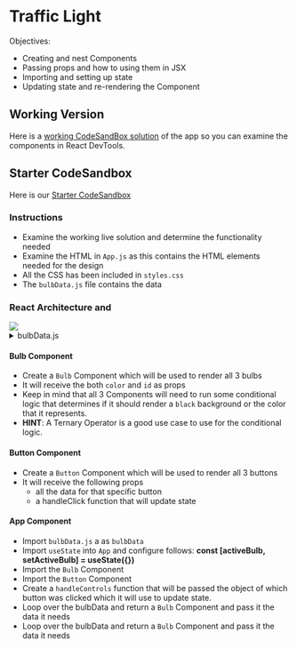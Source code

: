 # Traffic Light

Objectives:

- Creating and nest Components
- Passing props and how to using them in JSX
- Importing and setting up state
- Updating state and re-rendering the Component

## Working Version

Here is a <a target="_" href="https://n9wzs.csb.app/">working CodeSandBox solution</a> of the app so you can examine the components in React DevTools.

## Starter CodeSandbox

Here is our <a target="_" href="https://codesandbox.io/s/traffic-light-single-app-component-starter-pqrpw">Starter CodeSandbox</a>

### Instructions

- Examine the working live solution and determine the functionality needed
- Examine the HTML in `App.js` as this contains the HTML elements needed for the design 
- All the CSS has been included in `styles.css`
- The `bulbData.js` file contains the data 

### React Architecture and

<img src="https://i.imgur.com/DbDr8vx.png" />
  
<details><summary>bulbData.js</summary>

```javascript
export default [
  {id: 'stop', name:'Stop', color: 'red'},
  {id: 'slow', name: 'Slow', color: 'yellow'},
  {id: 'go', name: 'Go', color: 'green'},
]
```
</details>


#### Bulb Component

- Create a `Bulb` Component which will be used to render all 3 bulbs
- It will receive the both `color` and `id` as props
- Keep in mind that all 3 Components will need to run some conditional logic that determines if it should render a `black` background or the color that it represents. 
- **HINT**: A Ternary Operator is a good use case to use for the conditional logic. 

#### Button Component

- Create a `Button` Component which will be used to render all 3 buttons 
- It will receive the following props
  - all the data for that specific button 
  - a handleClick function that will update state


#### App Component

- Import `bulbData.js` a as `bulbData`
- Import `useState` into `App` and configure follows: **const [activeBulb, setActiveBulb] = useState({})**
- Import the `Bulb` Component
- Import the `Button` Component
- Create a `handleControls` function that will be passed the object of which button was clicked which it will use to update state.
- Loop over the bulbData and return a `Bulb` Component and pass it the data it needs
- Loop over the bulbData and return a `Bulb` Component and pass it the data it needs
